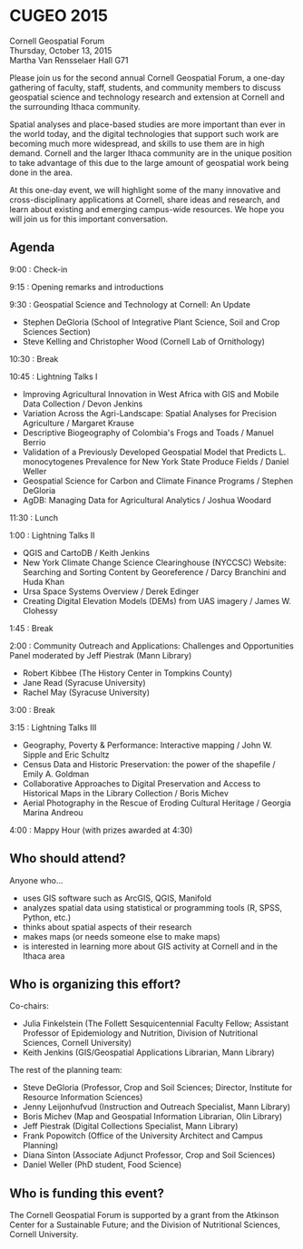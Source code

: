 # CUGEO 2015

Cornell Geospatial Forum  
Thursday, October 13, 2015  
Martha Van Rensselaer Hall G71  

Please join us for the second annual Cornell Geospatial Forum, a one-day gathering of faculty, staff, students, and community members to discuss geospatial science and technology research and extension at Cornell and the surrounding Ithaca community.

Spatial analyses and place-based studies are more important than ever in the world today, and the digital technologies that support such work are becoming much more widespread, and skills to use them are in high demand.  Cornell and the larger Ithaca community are in the unique position to take advantage of this due to the large amount of geospatial work being done in the area.

At this one-day event, we will highlight some of the many innovative and cross-disciplinary applications at Cornell, share ideas and research, and learn about existing and emerging campus-wide resources. We hope you will join us for this important conversation.


## Agenda

9:00 : Check-in

9:15 : Opening remarks and introductions

9:30 : Geospatial Science and Technology at Cornell: An Update
- Stephen DeGloria (School of Integrative Plant Science, Soil and Crop Sciences Section)
- Steve Kelling and Christopher Wood (Cornell Lab of Ornithology)

10:30 : Break

10:45 : Lightning Talks I
- Improving Agricultural Innovation in West Africa with GIS and Mobile Data Collection / Devon Jenkins
- Variation Across the Agri-Landscape: Spatial Analyses for Precision Agriculture / Margaret Krause
- Descriptive Biogeography of Colombia's Frogs and Toads / Manuel Berrio
- Validation of a Previously Developed Geospatial Model that Predicts L. monocytogenes Prevalence for New York State Produce Fields / Daniel Weller
- Geospatial Science for Carbon and Climate Finance Programs / Stephen DeGloria
- AgDB: Managing Data for Agricultural Analytics / Joshua Woodard

11:30 : Lunch

1:00 : Lightning Talks II
- QGIS and CartoDB / Keith Jenkins
- New York Climate Change Science Clearinghouse (NYCCSC) Website: Searching and Sorting Content by Georeference / Darcy Branchini and Huda Khan
- Ursa Space Systems Overview / Derek Edinger
- Creating Digital Elevation Models (DEMs) from UAS imagery / James W. Clohessy

1:45 : Break

2:00 : Community Outreach and Applications: Challenges and Opportunities  
Panel moderated by Jeff Piestrak (Mann Library)
- Robert Kibbee (The History Center in Tompkins County)
- Jane Read (Syracuse University)
- Rachel May (Syracuse University)

3:00 : Break

3:15 : Lightning Talks III
- Geography, Poverty & Performance: Interactive mapping / John W. Sipple and Eric Schultz
- Census Data and Historic Preservation: the power of the shapefile / Emily A. Goldman
- Collaborative Approaches to Digital Preservation and Access to Historical Maps in the Library Collection / Boris Michev
- Aerial Photography in the Rescue of Eroding Cultural Heritage / Georgia Marina Andreou

4:00 : Mappy Hour (with prizes awarded at 4:30)


## Who should attend?

Anyone who...
- uses GIS software such as ArcGIS, QGIS, Manifold
- analyzes spatial data using statistical or programming tools (R, SPSS, Python, etc.)
- thinks about spatial aspects of their research
- makes maps (or needs someone else to make maps)
- is interested in learning more about GIS activity at Cornell and in the Ithaca area


## Who is organizing this effort?

Co-chairs:
- Julia Finkelstein (The Follett Sesquicentennial Faculty Fellow; Assistant Professor of Epidemiology and Nutrition, Division of Nutritional Sciences, Cornell University)
- Keith Jenkins (GIS/Geospatial Applications Librarian, Mann Library)

The rest of the planning team:
- Steve DeGloria (Professor, Crop and Soil Sciences; Director, Institute for Resource Information Sciences)
- Jenny Leijonhufvud (Instruction and Outreach Specialist, Mann Library)
- Boris Michev (Map and Geospatial Information Librarian, Olin Library)
- Jeff Piestrak (Digital Collections Specialist, Mann Library)
- Frank Popowitch (Office of the University Architect and Campus Planning)
- Diana Sinton (Associate Adjunct Professor, Crop and Soil Sciences)
- Daniel Weller (PhD student, Food Science)


## Who is funding this event?

The Cornell Geospatial Forum is supported by a grant from the Atkinson Center for a Sustainable Future; and the Division of Nutritional Sciences, Cornell University.
